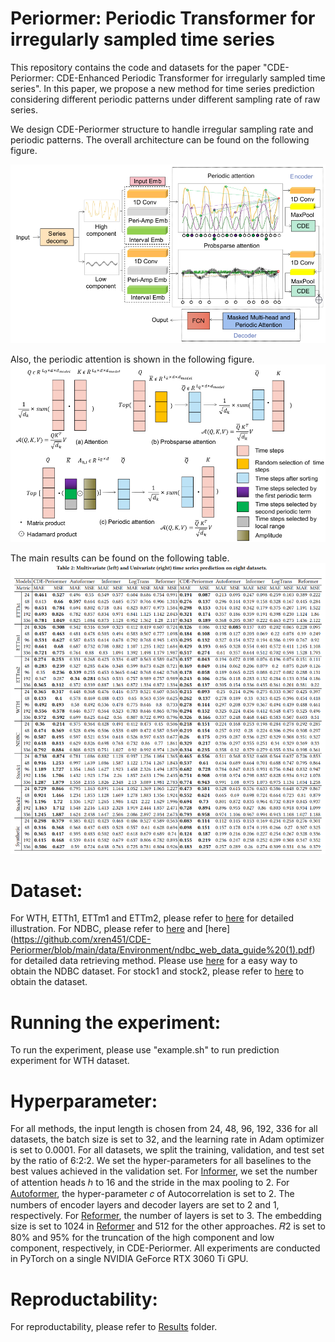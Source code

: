# Periormer: Periodic Transformer for irregularly sampled time series

This repository contains the code and datasets for the paper "CDE-Periormer: CDE-Enhanced Periodic Transformer for irregularly sampled time series". In this paper, we propose a new method for time series prediction considering different periodic patterns under different sampling rate of raw series.

We design CDE-Periormer structure to handle irregular sampling rate and periodic patterns. The overall architecture can be found on the following figure.

![1 Architecture](https://github.com/xren451/CDE-Periormer/blob/main/img/arch.png)

Also, the periodic attention is shown in the following figure.
![2 periatt](https://github.com/xren451/CDE-Periormer/blob/main/img/periodic%20att.png)

The main results can be found on the following table.
![3 periatt](https://github.com/xren451/CDE-Periormer/blob/main/img/Multivariate%20and%20univariate%20time%20series%20prediction%20on%20eight%20datasets.png)

# Dataset:
For WTH, ETTh1, ETTm1 and ETTm2, please refer to [here](https://github.com/zhouhaoyi/Informer2020) for detailed illustration.
For NDBC, please refer to [here](https://github.com/xren451/CDE-Periormer/blob/main/data/Environment/Methods%20to%20obtain%20NDBC%20datasets.txt) and [here] (https://github.com/xren451/CDE-Periormer/blob/main/data/Environment/ndbc_web_data_guide%20(1).pdf) for detailed data retrieving method. Please use [here](https://github.com/xren451/CDE-Periormer/blob/main/data/Environment/read_NDBC.ipynb) for a easy way to obtain the NDBC dataset.
For stock1 and stock2, please refer to [here](https://github.com/microsoft/qlib/tree/main/scripts/data_collector/yahoo) to obtain the dataset.

# Running the experiment:

To run the experiment, please use "example.sh" to run prediction experiment for WTH dataset.

# Hyperparameter:

For all methods, the input length is chosen from 24, 48, 96, 192, 336 for all datasets, the batch size is set to 32, and the learning rate in Adam optimizer is set to 0.0001. For all datasets, we split the training, validation, and test set by the ratio of 6:2:2. We set the hyper-parameters for all baselines to the best values achieved in the validation set. For [Informer](https://github.com/zhouhaoyi/Informer2020), we set the number of attention heads ℎ to 16 and the stride in the max pooling to 2. For [Autoformer](https://github.com/thuml/Autoformer), the hyper-parameter 𝑐 of Autocorrelation is set to 2. The numbers of encoder layers and decoder layers are set to 2 and 1, respectively. For  [Reformer](https://github.com/lucidrains/reformer-pytorch),
the number of layers is set to 3. The embedding size is set to 1024 in [Reformer](https://github.com/lucidrains/reformer-pytorch) and 512 for the other approaches. 𝑅2 is set to 80% and
95% for the truncation of the high component and low component, respectively, in CDE-Periormer. All experiments are conducted in PyTorch on a single NVIDIA GeForce RTX 3060 Ti GPU.

# Reproductability:

For reproductability, please refer to [Results](https://github.com/xren451/CDE-Periormer/blob/main/Results) folder.
